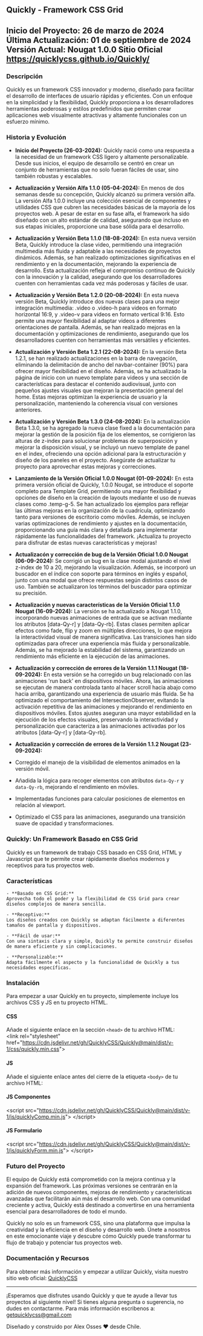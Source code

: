 ## Quickly - Framework CSS Grid
**Inicio del Proyecto:** 26 de marzo de 2024  
**Última Actualización:** 01 de septiembre de 2024  
**Versión Actual:** Nougat 1.0.0
**Sitio Oficial** https://quicklycss.github.io/Quickly/
---
### Descripción

Quickly es un framework CSS innovador y moderno, diseñado para facilitar el desarrollo de interfaces de usuario rápidas y eficientes. Con un enfoque en la simplicidad y la flexibilidad, Quickly proporciona a los desarrolladores herramientas poderosas y estilos predefinidos que permiten crear aplicaciones web visualmente atractivas y altamente funcionales con un esfuerzo mínimo.

### Historia y Evolución
- **Inicio del Proyecto (26-03-2024):** 
Quickly nació como una respuesta a la necesidad de un framework CSS ligero y altamente personalizable. Desde sus inicios, el equipo de desarrollo se centró en crear un conjunto de herramientas que no solo fueran fáciles de usar, sino también robustas y escalables.

- **Actualización y Versión Alfa 1.1.0 (05-04-2024):** 
En menos de dos semanas desde su concepción, Quickly alcanzó su primera versión alfa. La versión Alfa 1.0.0 incluye una colección esencial de componentes y utilidades CSS que cubren las necesidades básicas de la mayoría de los proyectos web. A pesar de estar en su fase alfa, el framework ha sido diseñado con un alto estándar de calidad, asegurando que incluso en sus etapas iniciales, proporcione una base sólida para el desarrollo.

- **Actualización y Versión Beta 1.1.0 (18-08-2024):**
En esta nueva versión Beta, Quickly introduce la clase video, permitiendo una integración multimedia más fluida y adaptable a las necesidades de proyectos dinámicos. Además, se han realizado optimizaciones significativas en el rendimiento y en la documentación, mejorando la experiencia de desarrollo. Esta actualización refleja el compromiso continuo de Quickly con la innovación y la calidad, asegurando que los desarrolladores cuenten con herramientas cada vez más poderosas y fáciles de usar.

- **Actualización y Versión Beta 1.2.0 (20-08-2024):**
En esta nueva versión Beta, Quickly introduce dos nuevas clases para una mejor integración multimedia: .video o .video-h para videos en formato horizontal 16:9, y .video-v para videos en formato vertical 9:16. Esto permite una mayor flexibilidad al adaptar videos a diferentes orientaciones de pantalla. Además, se han realizado mejoras en la documentación y optimizaciones de rendimiento, asegurando que los desarrolladores cuenten con herramientas más versátiles y eficientes.

- **Actualización y Versión Beta 1.2.1 (22-08-2024):**
En la versión Beta 1.2.1, se han realizado actualizaciones en la barra de navegación, eliminando la delimitación de ancho del navbar-container (90%) para ofrecer mayor flexibilidad en el diseño. Además, se ha actualizado la página de inicio con un nuevo template para videos y una sección de características para destacar el contenido audiovisual, junto con pequeños ajustes visuales que mejoran la presentación general del home. Estas mejoras optimizan la experiencia de usuario y la personalización, manteniendo la coherencia visual con versiones anteriores.

- **Actualización y Versión Beta 1.3.0 (24-08-2024):**
En la actualización Beta 1.3.0, se ha agregado la nueva clase fixed a la documentación para mejorar la gestión de la posición fija de los elementos, se corrigieron las alturas de z-index para solucionar problemas de superposición y mejorar la disposición visual, y se incluyó un nuevo template de panel en el index, ofreciendo una opción adicional para la estructuración y diseño de los paneles en el proyecto. Asegúrate de actualizar tu proyecto para aprovechar estas mejoras y correcciones.

- **Lanzamiento de la Versión Oficial 1.0.0 Nougat (01-09-2024):**
En esta primera versión oficial de Quickly, 1.0.0 Nougat, se introduce el soporte completo para Template Grid, permitiendo una mayor flexibilidad y opciones de diseño en la creación de layouts mediante el uso de nuevas clases como .temp-g-5. Se han actualizado los ejemplos para reflejar las últimas mejoras en la organización de la cuadrícula, optimizando tanto para versiones de escritorio como móviles. Además, se incluyen varias optimizaciones de rendimiento y ajustes en la documentación, proporcionando una guía más clara y detallada para implementar rápidamente las funcionalidades del framework. ¡Actualiza tu proyecto para disfrutar de estas nuevas características y mejoras!

- **Actualizacón y corrección de bug de la Versión Oficial 1.0.0 Nougat (06-09-2024):**
Se corrigió un bug en la clase modal ajustando el nivel z-index de 10 a 20, mejorando la visualización. Además, se incorporó un buscador en el índice con soporte para términos en inglés y español, junto con una modal que ofrece respuestas según distintos casos de uso. También se actualizaron los términos del buscador para optimizar su precisión.

- **Actualización y nuevas características de la Versión Oficial 1.1.0 Nougat (16-09-2024):**
La versión se ha actualizado a Nougat 1.1.0, incorporando nuevas animaciones de entrada que se activan mediante los atributos [data-Qy-r] y [data-Qy-rb]. Estas clases permiten aplicar efectos como fade, flip y zoom en múltiples direcciones, lo que mejora la interactividad visual de manera significativa. Las transiciones han sido optimizadas para ofrecer una experiencia más fluida y personalizable. Además, se ha mejorado la estabilidad del sistema, garantizando un rendimiento más eficiente en la ejecución de las animaciones.

- **Actualización y corrección de errores de la Versión 1.1.1 Nougat (18-09-2024):**
En esta versión se ha corregido un bug relacionado con las animaciones 'run back' en dispositivos móviles. Ahora, las animaciones se ejecutan de manera controlada tanto al hacer scroll hacia abajo como hacia arriba, garantizando una experiencia de usuario más fluida. Se ha optimizado el comportamiento del IntersectionObserver, evitando la activación repetitiva de las animaciones y mejorando el rendimiento en dispositivos móviles. Estos ajustes aseguran una mayor estabilidad en la ejecución de los efectos visuales, preservando la interactividad y personalización que caracteriza a las animaciones activadas por los atributos [data-Qy-r] y [data-Qy-rb].

- **Actualización y corrección de errores de la Versión 1.1.2 Nougat (23-09-2024):**
- Corregido el manejo de la visibilidad de elementos animados en la versión móvil.
- Añadida la lógica para recoger elementos con atributos `data-Qy-r` y `data-Qy-rb`, mejorando el rendimiento en móviles.
- Implementadas funciones para calcular posiciones de elementos en relación al viewport.
- Optimizado el CSS para las animaciones, asegurando una transición suave de opacidad y transformaciones.


### Quickly: Un Framework Basado en CSS Grid
Quickly es un framework de trabajo CSS basado en CSS Grid, HTML y Javascript que te permite crear rápidamente diseños modernos y receptivos para tus proyectos web.

### Características
    - **Basado en CSS Grid:** 
    Aprovecha todo el poder y la flexibilidad de CSS Grid para crear diseños complejos de manera sencilla.
    
    - **Receptivo:** 
    Los diseños creados con Quickly se adaptan fácilmente a diferentes tamaños de pantalla y dispositivos.
    
    - **Fácil de usar:** 
    Con una sintaxis clara y simple, Quickly te permite construir diseños de manera eficiente y sin complicaciones.
    
    - **Personalizable:** 
    Adapta fácilmente el aspecto y la funcionalidad de Quickly a tus necesidades específicas.

### Instalación
Para empezar a usar Quickly en tu proyecto, simplemente incluye los archivos CSS y JS en tu proyecto HTML.

#### CSS
Añade el siguiente enlace en la sección `<head>` de tu archivo HTML:<br>
&lt;link rel="stylesheet" href="https://cdn.jsdelivr.net/gh/QuicklyCSS/Quickly@main/dist/v-1/css/quickly.min.css"&gt;

#### JS
Añade el siguiente enlace antes del cierre de la etiqueta `<body>` de tu archivo HTML:
#### JS Componentes<br>
&lt;script src="https://cdn.jsdelivr.net/gh/QuicklyCSS/Quickly@main/dist/v-1/js/quicklyComp.min.js"&gt; &lt;/script&gt;
#### JS Formulario<br>
&lt;script src="https://cdn.jsdelivr.net/gh/QuicklyCSS/Quickly@main/dist/v-1/js/quicklyForm.min.js"&gt; &lt;/script&gt;

### Futuro del Proyecto
El equipo de Quickly está comprometido con la mejora continua y la expansión del framework. Las próximas versiones se centrarán en la adición de nuevos componentes, mejoras de rendimiento y características avanzadas que facilitarán aún más el desarrollo web. Con una comunidad creciente y activa, Quickly está destinado a convertirse en una herramienta esencial para desarrolladores de todo el mundo.

Quickly no solo es un framework CSS, sino una plataforma que impulsa la creatividad y la eficiencia en el diseño y desarrollo web. Únete a nosotros en este emocionante viaje y descubre cómo Quickly puede transformar tu flujo de trabajo y potenciar tus proyectos web.

### Documentación y Recursos
Para obtener más información y empezar a utilizar Quickly, visita nuestro sitio web oficial: [QuicklyCSS](https://quicklycss.github.io/Quickly/)

---
¡Esperamos que disfrutes usando Quickly y que te ayude a llevar tus proyectos al siguiente nivel! Si tienes alguna pregunta o sugerencia, no dudes en contactarme.
Para más información escribenos a: getquicklycss@gmail.com

Diseñado y construido por Alex Osses ❤️ desde Chile.
